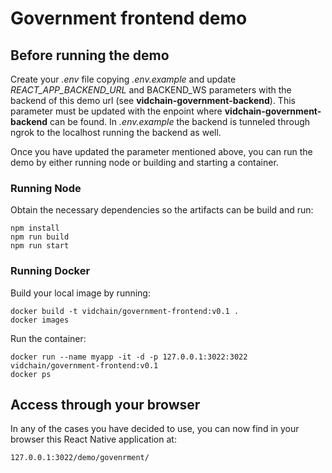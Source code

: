 # Government frontend demo

## Before running the demo

Create your _.env_ file copying _.env.example_ and update _REACT_APP_BACKEND_URL_ and BACKEND_WS parameters with the backend of this demo url (see **vidchain-government-backend**). This parameter must be updated with the enpoint where **vidchain-government-backend** can be found. In _.env.example_ the backend is tunneled through ngrok to the localhost running the backend as well.

Once you have updated the parameter mentioned above, you can run the demo by either running node or building and starting a container.

### Running Node

Obtain the necessary dependencies so the artifacts can be build and run:

```
npm install
npm run build
npm run start
```

### Running Docker

Build your local image by running:

```
docker build -t vidchain/government-frontend:v0.1 .
docker images
```

Run the container:

```
docker run --name myapp -it -d -p 127.0.0.1:3022:3022 vidchain/government-frontend:v0.1
docker ps
```

## Access through your browser

In any of the cases you have decided to use, you can now find in your browser this React Native application at:

```
127.0.0.1:3022/demo/govenrment/
```
